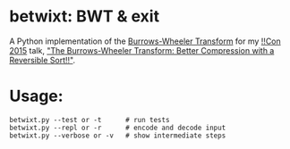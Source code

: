 # betwixt: BWT & exit

A Python implementation of the [Burrows-Wheeler Transform][bwt] for my
[!!Con 2015][bangbangcon] talk,
["The Burrows-Wheeler Transform: Better Compression with a Reversible Sort!!"][talk].

[bwt]: http://en.wikipedia.org/wiki/Burrows%E2%80%93Wheeler_transform
[bangbangcon]: http://bangbangcon.com
[talk]: http://bangbangcon.com/speakers.html#scott-vokes


# Usage:

    betwixt.py --test or -t      # run tests
    betwixt.py --repl or -r      # encode and decode input
    betwixt.py --verbose or -v   # show intermediate steps
